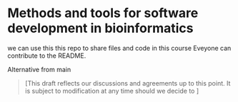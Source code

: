 # Methods and tools for software development in bioinformatics
we can use this this repo to share files and code in this course 
Eveyone can contribute to the README.

Alternative from main

> [This draft reflects our discussions and agreements up to this point. It is subject to modification at any time should we decide to ]


